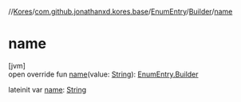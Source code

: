 //[Kores](../../../../index.md)/[com.github.jonathanxd.kores.base](../../index.md)/[EnumEntry](../index.md)/[Builder](index.md)/[name](name.md)

# name

[jvm]\
open override fun [name](name.md)(value: [String](https://kotlinlang.org/api/latest/jvm/stdlib/kotlin/-string/index.html)): [EnumEntry.Builder](index.md)

lateinit var [name](name.md): [String](https://kotlinlang.org/api/latest/jvm/stdlib/kotlin/-string/index.html)
